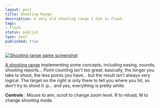 ```yaml
---
layout: post
title: Shooting Range
description: A very old shooting range I did in flash.
tags:
- Flash
status: publish
type: post
published: true
---
```

[![Shooting range game screenshot](http://yannick-lohse.fr/wp-content/uploads/2010/06/screen_shoot-300x202.jpg)](http://yannick-lohse.fr/2010/06/shooting-range/)

[A shooting range](http://code.yannick-lohse.fr/swf/shooting.swf) implementing some concepts, including easing, sounds, shooting reports…
Point counting isn't too great; basically, the longer you take to shoot, the less points you have… but the result isn't always very logical. The target on the right is only there to tell you where you hit, so don't try to shoot it :p… and yes, everything is pretty white.

**Controls** : Mouse to aim, scroll to change zoom level. R to reload, M to change shooting mode.
